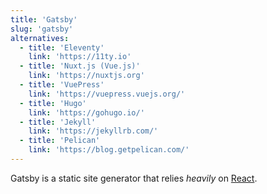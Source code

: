 ```yaml
---
title: 'Gatsby'
slug: 'gatsby'
alternatives:
  - title: 'Eleventy'
    link: 'https://11ty.io'
  - title: 'Nuxt.js (Vue.js)'
    link: 'https://nuxtjs.org'
  - title: 'VuePress'
    link: 'https://vuepress.vuejs.org/'
  - title: 'Hugo'
    link: 'https://gohugo.io/'
  - title: 'Jekyll'
    link: 'https://jekyllrb.com/'
  - title: 'Pelican'
    link: 'https://blog.getpelican.com/'
---
```


Gatsby is a static site generator that relies _heavily_ on [React](#react).
